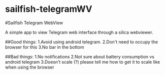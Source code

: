 sailfish-telegramWV
===================

#Sailfish Telegram WebView

A simple app to view Telegram web interface through a silica webviewer.

##Good things:
1.Avoid using android telegram.
2.Don't need to occupy the browser for this
3.No bar in the bottom

##Bad things:
1.No notifications
2.Not sure about battery consumption vs android telegram
3.Doesn't scale (?) please tell me how to get it to scale like when using the browser
